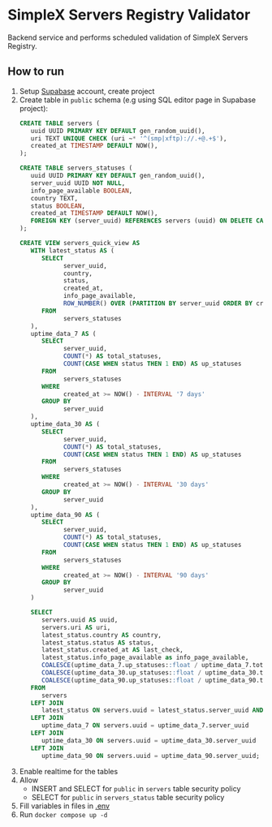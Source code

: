 # SimpleX Servers Registry Validator
Backend service and performs scheduled validation of SimpleX Servers Registry.

## How to run
1. Setup [Supabase](https://supabase.com) account, create project
2. Create table in `public` schema (e.g using SQL editor page in Supabase project):
   ```sql
   CREATE TABLE servers (
      uuid UUID PRIMARY KEY DEFAULT gen_random_uuid(),
      uri TEXT UNIQUE CHECK (uri ~* '^(smp|xftp)://.+@.+$'),
      created_at TIMESTAMP DEFAULT NOW(),
   );

   CREATE TABLE servers_statuses (
      uuid UUID PRIMARY KEY DEFAULT gen_random_uuid(),
      server_uuid UUID NOT NULL,
      info_page_available BOOLEAN,
      country TEXT,
      status BOOLEAN,
      created_at TIMESTAMP DEFAULT NOW(),
      FOREIGN KEY (server_uuid) REFERENCES servers (uuid) ON DELETE CASCADE
   );

   CREATE VIEW servers_quick_view AS
      WITH latest_status AS (
         SELECT 
               server_uuid,
               country,
               status,
               created_at,
               info_page_available,
               ROW_NUMBER() OVER (PARTITION BY server_uuid ORDER BY created_at DESC) AS rn
         FROM 
               servers_statuses
      ),
      uptime_data_7 AS (
         SELECT 
               server_uuid,
               COUNT(*) AS total_statuses,
               COUNT(CASE WHEN status THEN 1 END) AS up_statuses
         FROM 
               servers_statuses
         WHERE 
               created_at >= NOW() - INTERVAL '7 days'
         GROUP BY 
               server_uuid
      ),
      uptime_data_30 AS (
         SELECT 
               server_uuid,
               COUNT(*) AS total_statuses,
               COUNT(CASE WHEN status THEN 1 END) AS up_statuses
         FROM 
               servers_statuses
         WHERE 
               created_at >= NOW() - INTERVAL '30 days'
         GROUP BY 
               server_uuid
      ),
      uptime_data_90 AS (
         SELECT 
               server_uuid,
               COUNT(*) AS total_statuses,
               COUNT(CASE WHEN status THEN 1 END) AS up_statuses
         FROM 
               servers_statuses
         WHERE 
               created_at >= NOW() - INTERVAL '90 days'
         GROUP BY 
               server_uuid
      )

      SELECT 
         servers.uuid AS uuid,
         servers.uri AS uri,
         latest_status.country AS country,
         latest_status.status AS status,
         latest_status.created_at AS last_check,
         latest_status.info_page_available as info_page_available,
         COALESCE(uptime_data_7.up_statuses::float / uptime_data_7.total_statuses, 0) AS uptime7,
         COALESCE(uptime_data_30.up_statuses::float / uptime_data_30.total_statuses, 0) AS uptime30,
         COALESCE(uptime_data_90.up_statuses::float / uptime_data_90.total_statuses, 0) AS uptime90
      FROM 
         servers
      LEFT JOIN
         latest_status ON servers.uuid = latest_status.server_uuid AND latest_status.rn = 1
      LEFT JOIN 
         uptime_data_7 ON servers.uuid = uptime_data_7.server_uuid
      LEFT JOIN 
         uptime_data_30 ON servers.uuid = uptime_data_30.server_uuid
      LEFT JOIN 
         uptime_data_90 ON servers.uuid = uptime_data_90.server_uuid;
   ```
3. Enable realtime for the tables
4. Allow
   * INSERT and SELECT for `public` in `servers` table security policy
   * SELECT for `public` in `servers_status` table security policy
5. Fill variables in files in [.env](./.env)
6. Run `docker compose up -d`
